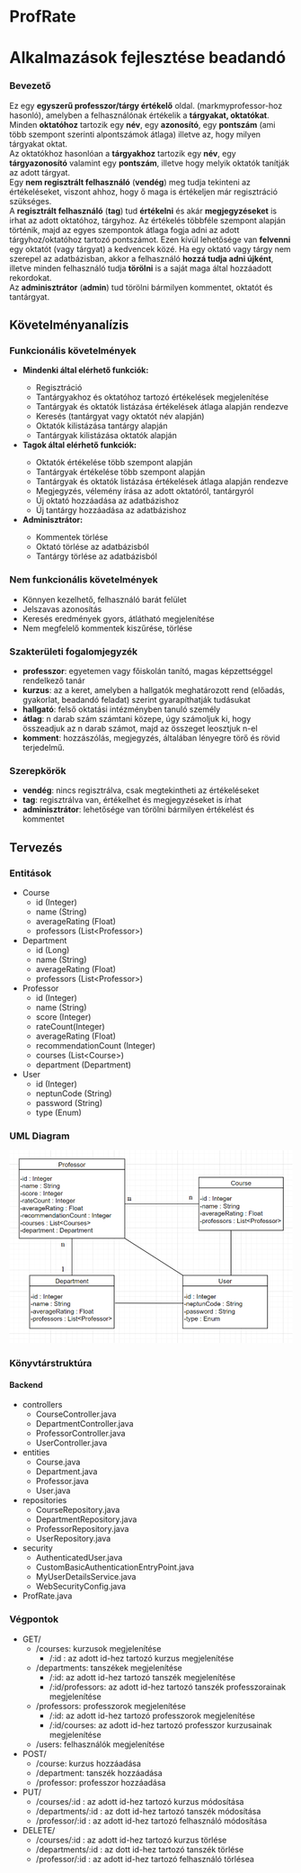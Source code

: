 # ProfRate
<H1>Alkalmazások fejlesztése beadandó</H1>
<H3>Bevezető</H3>
<p>Ez egy <b>egyszerű professzor/tárgy értékelő</b> oldal. (markmyprofessor-hoz hasonló), amelyben a felhasználónak értékelik a <b>tárgyakat, oktatókat</b>.<br>
Minden <b>oktatóhoz</b> tartozik egy <b>név</b>, egy <b>azonosító</b>, egy <b>pontszám</b> (ami több szempont szerinti alpontszámok átlaga) illetve az, hogy milyen tárgyakat oktat.<br>
Az oktatókhoz hasonlóan a <b>tárgyakhoz</b> tartozik egy <b>név</b>, egy <b>tárgyazonosító</b> valamint egy <b>pontszám</b>, illetve hogy melyik oktatók tanítják az adott tárgyat.<br> 
Egy <b>nem regisztrált felhasználó</b> (<b>vendég</b>) meg tudja tekinteni az értékeléseket, viszont ahhoz, hogy ő maga is értékeljen már regisztráció szükséges.<br>
A <b>regisztrált felhasználó</b> (<b>tag</b>) tud <b>értékelni</b> és akár <b>megjegyzéseket</b> is irhat az adott oktatóhoz, tárgyhoz. Az értékelés többféle szempont alapján történik, majd az egyes szempontok átlaga fogja adni az adott tárgyhoz/oktatóhoz tartozó pontszámot. Ezen kívül lehetősége van <b>felvenni</b> egy oktatót (vagy tárgyat) a kedvencek közé. Ha egy oktató vagy tárgy nem szerepel az adatbázisban, akkor a felhasználó <b>hozzá tudja adni újként</b>, illetve minden felhasználó tudja <b>törölni</b> is a saját maga által hozzáadott rekordokat.<br>
Az <b>adminisztrátor</b> (<b>admin</b>) tud törölni bármilyen kommentet, oktatót és tantárgyat.</p>
<H2>Követelményanalízis</H2>
<H3>Funkcionális követelmények</H3>
<ul>
  <li><b>Mindenki által elérhető funkciók:</b></li>
      <ul>
        <li>Regisztráció</li>
        <li>Tantárgyakhoz és oktatóhoz tartozó értékelések megjelenítése</li>
        <li>Tantárgyak és oktatók listázása értékelések átlaga alapján rendezve</li>
        <li>Keresés (tantárgyat vagy oktatót név alapján)</li>
        <li>Oktatók kilistázása tantárgy alapján</li>
        <li>Tantárgyak kilistázása oktatók alapján</li>
      </ul>
  <li><b>Tagok által elérhető funkciók:</b></li>
      <ul>
        <li>Oktatók értékelése több szempont alapján</li>
        <li>Tantárgyak értékelése több szempont alapján</li>
        <li>Tantárgyak és oktatók listázása értékelések átlaga alapján rendezve</li>
        <li>Megjegyzés, vélemény írása az adott oktatóról, tantárgyról</li>
        <li>Új oktató hozzáadása az adatbázishoz</li>
        <li>Új tantárgy hozzáadása az adatbázishoz</li>
      </ul>
    <li><b>Adminisztrátor:</b></li>
      <ul>
        <li>Kommentek törlése</li>
        <li>Oktató törlése az adatbázisból</li>
        <li>Tantárgy törlése az adatbázisból</li>
      </ul>
</ul>
<H3>Nem funkcionális követelmények</H3>
<ul>
  <li>Könnyen kezelhető, felhasználó barát felület</li>
  <li>Jelszavas azonosítás</li>
  <li>Keresés eredmények gyors, átlátható megjelenítése</li>
  <li>Nem megfelelő kommentek kiszűrése, törlése</li>
</ul>
<H3>Szakterületi fogalomjegyzék</H3>
<ul>
  <li><b>professzor</b>: egyetemen vagy főiskolán tanító, magas képzettséggel rendelkező tanár</li>
  <li><b>kurzus</b>: az a keret, amelyben a hallgatók meghatározott rend (előadás, gyakorlat, beadandó feladat) szerint gyarapíthatják tudásukat </li>
  <li><b>hallgató</b>: felső oktatási intézményben tanuló személy</li>
  <li><b>átlag</b>: n darab szám számtani közepe, úgy számoljuk ki, hogy összeadjuk az n darab számot, majd az összeget leosztjuk n-el</li>
  <li><b>komment</b>: hozzászólás, megjegyzés, általában lényegre törő és rövid terjedelmű.</li>
</ul>

<H3>Szerepkörök</H3>
<ul>
  <li><b>vendég</b>: nincs regisztrálva, csak megtekintheti az értékeléseket</li>
  <li><b>tag</b>: regisztrálva van, értékelhet és megjegyzéseket is írhat</li>
  <li><b>adminisztrátor</b>: lehetősége van törölni bármilyen értékelést és kommentet</li>
</ul>

<H2>Tervezés</H2>

<H3>Entitások</H3>
<ul>
  <li>Course
    <ul>
      <li>id (Integer)</li>
      <li>name (String)</li>
      <li>averageRating (Float)</li>
      <li>professors (List&lt;Professor&gt;)</li>
    </ul>
  </li>
  <li>Department
    <ul>
        <li>id (Long)</li>
        <li>name (String)</li>
        <li>averageRating (Float)</li>
        <li>professors (List&lt;Professor&gt;)</li>
    </ul>
  </li>
  <li>Professor
    <ul>
        <li>id (Integer)</li>
        <li>name (String)</li>
        <li>score (Integer)</li>
        <li>rateCount(Integer)</li>
        <li>averageRating (Float)</li>
        <li>recommendationCount (Integer)</li>
        <li>courses (List&lt;Course&gt;)</li>
        <li>department (Department)</li>
    </ul>
  </li>
  <li>User
    <ul>
      <li>id (Integer)</li>
      <li>neptunCode (String)</li>
      <li>password (String)</li>
      <li>type (Enum)</li>
    </ul>
  </li>
</ul>

<H3>UML Diagram</H3>
<img src="uml.png" alt="UML">

<H3>Könyvtárstruktúra</H3>
<H4>Backend</H4>
<ul>
  <li>controllers
    <ul>
      <li>CourseController.java</li>
      <li>DepartmentController.java</li>
      <li>ProfessorController.java</li>
      <li>UserController.java</li>
    </ul>
  </li>
  <li>entities
    <ul>
      <li>Course.java</li>
      <li>Department.java</li>
      <li>Professor.java</li>
      <li>User.java</li>
    </ul>
  </li>
  <li>repositories
    <ul>
      <li>CourseRepository.java</li>
      <li>DepartmentRepository.java</li>
      <li>ProfessorRepository.java</li>
      <li>UserRepository.java</li>
    </ul>
  </li>
  <li>security
    <ul>
        <li>AuthenticatedUser.java</li>
        <li>CustomBasicAuthenticationEntryPoint.java</li>
        <li>MyUserDetailsService.java</li>
        <li>WebSecurityConfig.java</li>
    </ul>
  </li>
  <li>ProfRate.java</li>
</ul>

<H3>Végpontok</H3>
<ul>
  <li>GET/
    <ul>
      <li>/courses: kurzusok megjelenítése
         <ul>
           <li>/:id : az adott id-hez tartozó kurzus megjelenítése</li>
         </ul>
      </li>
      <li>/departments: tanszékek megjelenítése
         <ul>
           <li>/:id: az adott id-hez tartozó tanszék megjelenítése</li>
           <li>/:id/professors: az adott id-hez tartozó tanszék professzorainak megjelenítése</li>
         </ul>
      </li>
      <li>/professors: professzorok megjelenítése
         <ul>
           <li>/:id: az adott id-hez tartozó professzorok megjelenítése</li>
           <li>/:id/courses: az adott id-hez tartozó professzor kurzusainak megjelenítése</li>
         </ul>
      </li>
      <li>/users: felhasználók megjelenítése
      </li>
    </ul>
  </li>
  <li>POST/
    <ul>
      <li>/course: kurzus hozzáadása</li>
      <li>/department: tanszék hozzáadása</li>
      <li>/professor: professzor hozzáadása</li>
    </ul>
  </li>
  <li>PUT/
    <ul>
      <li>/courses/:id : az adott id-hez tartozó kurzus módosítása</li>
      <li>/departments/:id : az dott id-hez tartozó tanszék módosítása</li>
      <li>/professor/:id : az adott id-hez tartozó felhasználó módosítása</li>
    </ul>
  </li>
  <li>DELETE/
    <ul>
      <li>/courses/:id : az adott id-hez tartozó kurzus törlése</li>
      <li>/departments/:id : az dott id-hez tartozó tanszék törlése</li>
      <li>/professor/:id : az adott id-hez tartozó felhasználó törlésea</li>
    </ul>
  </li>
</ul>


